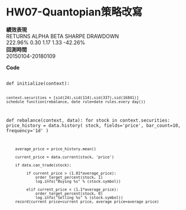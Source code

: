 # HW07-Quantopian策略改寫

<B>績效表現</B> <br/>
RETURNS ALPHA BETA SHARPE DRAWDOWN <br/>
222.96% 0.30  1.17  1.33  -42.26% <br/>
<B>回測時間</B> <br/>
20150104-20180109 <br/>

<B>Code</B><br/>

<code>
def initialize(context):
    
    context.securities = [sid(24),sid(114),sid(337),sid(16841)]
    schedule_function(rebalance, date_rule=date_rules.every_day())

def rebalance(context, data):
    for stock in context.securities:
        price_history = data.history(
             stock,
             fields='price',
             bar_count=10,
             frequency='1d'
         )

        average_price = price_history.mean()
        
        current_price = data.current(stock, 'price') 
         
        if data.can_trade(stock):

             if current_price > (1.01*average_price):
                 order_target_percent(stock, 1)
                 log.info("Buying %s" % (stock.symbol))

             elif current_price < (1.1*average_price):
                 order_target_percent(stock, 0)
                 log.info("Selling %s" % (stock.symbol))
        record(current_price=current_price, average_price=average_price)
</code>
 



 


 


